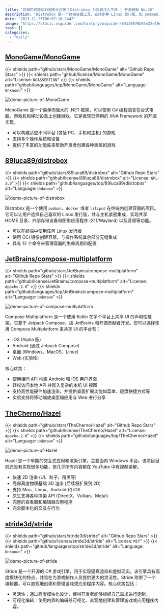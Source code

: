 ```yaml
---
title: "容器内也能运行图形化应用？Distrobox 为容器注入生命 | 开源日报 No.35"
description: "Distrobox 是一个终端容器工具，支持多种 Linux 发行版，如 podman、docker 和 lilipod。它允许在终端中轻松创建容器，与主机集成，实现共享HOME目录、外部存储、图形应用程序和音频等功能。"
date: "2023-11-23T06:07:10.244Z"
image: "https://static.osguider.com/history/osguider/64139678b95e22e19dd5c0375525b1d7.png"
tags: []
categories:
  - "daily"
---
```


## [MonoGame/MonoGame](https://github.com/MonoGame/MonoGame)

{{< shields path="github/stars/MonoGame/MonoGame" alt="Github Repo Stars" >}} {{< shields path="github/license/MonoGame/MonoGame" alt="License: `NOASSERTION`" >}} {{< shields path="github/languages/top/MonoGame/MonoGame" alt="Language: `Unknown`" >}}

![demo-picture-of-MonoGame](https://static.osguider.com/history/2023/cb8e75ff6d73b4568d9c9d444fad578c.png)

MonoGame 是一个简单而强大的 .NET 框架，可以使用 C# 编程语言在台式电脑、游戏机和移动设备上创建游戏。它是微软已停用的 XNA Framework 的开源实现。

- 可以构建适应不同平台 (包括 PC、手机和主机) 的游戏
- 支持多个操作系统和设备
- 提供了丰富的功能库来帮助开发者创建各种类型的游戏

## [89luca89/distrobox](https://github.com/89luca89/distrobox)

{{< shields path="github/stars/89luca89/distrobox" alt="Github Repo Stars" >}} {{< shields path="github/license/89luca89/distrobox" alt="License: `GPL-3.0`" >}} {{< shields path="github/languages/top/89luca89/distrobox" alt="Language: `Unknown`" >}}

![demo-picture-of-distrobox](https://static.osguider.com/history/osguider/9c0920363d75f846394a76c6c872adff.png)

Distrobox 是一个使用 `podman`、`docker` 或者 `lilipod` 在终端内创建容器的项目。它可以让用户选择自己喜欢的 Linux 发行版，并与主机紧密集成，实现共享 HOME 目录、外部存储设备和图形应用程序 (X11/Wayland) 以及音频等功能。

- 可以在终端中使用任何 Linux 发行版
- 使用 OCI 镜像创建容器，与操作系统其余部分无缝集成
- 具有 12 个命令来管理容器的生命周期和配置

## [JetBrains/compose-multiplatform](https://github.com/JetBrains/compose-multiplatform)

{{< shields path="github/stars/JetBrains/compose-multiplatform" alt="Github Repo Stars" >}} {{< shields path="github/license/JetBrains/compose-multiplatform" alt="License: `Apache-2.0`" >}} {{< shields path="github/languages/top/JetBrains/compose-multiplatform" alt="Language: `Unknown`" >}}

![demo-picture-of-compose-multiplatform](https://static.osguider.com/history/osguider/23adc586a0548bd343b3530d7b5eb258.png)

Compose Multiplatform 是一个使用 Kotlin 在多个平台上共享 UI 的声明性框架。它基于 Jetpack Compose，由 JetBrains 和开源贡献者开发。您可以选择使用 Compose Multiplatform 来共享 UI 的平台有：

- iOS (Alpha 版)
- Android (通过 Jetpack Compose)
- 桌面 (Windows、MacOS、Linux)
- Web (实验性)

核心优势：

- 使用相同 API 构建 Android 和 iOS 用户界面
- 轻松访问本地 API 并嵌入复杂的本机 UI 视图
- 支持高性能硬件加速渲染，并提供桌面扩展功能如菜单、键盘快捷方式等
- 实验支持将移动端或桌面端应用与 Web 进行分享

## [TheCherno/Hazel](https://github.com/TheCherno/Hazel)

{{< shields path="github/stars/TheCherno/Hazel" alt="Github Repo Stars" >}} {{< shields path="github/license/TheCherno/Hazel" alt="License: `Apache-2.0`" >}} {{< shields path="github/languages/top/TheCherno/Hazel" alt="Language: `Unknown`" >}}

![demo-picture-of-Hazel](https://static.osguider.com/history/osguider/bb751e5ecefaf45d4257dd4682a11579.png)

Hazel 是一个早期的交互式应用和渲染引擎，主要面向 Windows 平台。该项目目前还没有实现很多功能，但几乎所有内容都在 YouTube 中有视频讲解。

- 快速 2D 渲染 (UI、粒子、精灵等)
- 高保真度物理基础 3D 渲染 (后续将扩展到 2D)
- 支持 Mac、Linux、Android 和 iOS
- 原生支持各种渲染 API (DirectX，Vulkan，Metal)
- 完整的查看器和编辑器应用程序
- 完全脚本化的交互与行为

## [stride3d/stride](https://github.com/stride3d/stride)

{{< shields path="github/stars/stride3d/stride" alt="Github Repo Stars" >}} {{< shields path="github/license/stride3d/stride" alt="License: `MIT`" >}} {{< shields path="github/languages/top/stride3d/stride" alt="Language: `Unknown`" >}}

![demo-picture-of-stride](https://static.osguider.com/history/osguider/9c2cd3419732da76abab2a8877850a49.png)

Stride 是一个开源的 C# 游戏引擎，用于实现逼真渲染和虚拟现实。该引擎具有高度模块化的特点，并旨在为游戏制作人员提供更大的灵活性。Stride 附带了一个编辑器，可以直观地创建和管理游戏或应用程序内容。核心优势包括：

- 灵活性：通过高度模块化设计，使得开发者能够根据自己需求进行定制。
- 可视化编辑：使用内置的编辑器可视化、直观地创建和管理游戏或应用程序内容。
